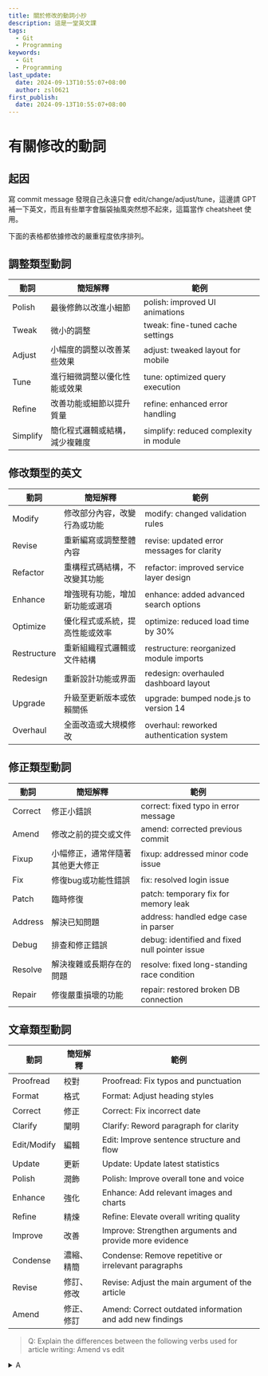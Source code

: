```yaml
---
title: 關於修改的動詞小抄
description: 這是一堂英文課
tags:
  - Git
  - Programming
keywords:
  - Git
  - Programming
last_update:
  date: 2024-09-13T10:55:07+08:00
  author: zsl0621
first_publish:
  date: 2024-09-13T10:55:07+08:00
---
```


# 有關修改的動詞

## 起因

寫 commit message 發現自己永遠只會 edit/change/adjust/tune，這邊請 GPT 補一下英文，而且有些單字會腦袋抽風突然想不起來，這篇當作 cheatsheet 使用。

下面的表格都依據修改的嚴重程度依序排列。

## 調整類型動詞

| 動詞       | 簡短解釋                           | 範例                                        |
|------------|-----------------------------------|---------------------------------------------|
| Polish     | 最後修飾以改進小細節               | polish: improved UI animations            |
| Tweak      | 微小的調整                         | tweak: fine-tuned cache settings          |
| Adjust     | 小幅度的調整以改善某些效果         | adjust: tweaked layout for mobile         |
| Tune       | 進行細微調整以優化性能或效果       | tune: optimized query execution           |
| Refine     | 改善功能或細節以提升質量           | refine: enhanced error handling           |
| Simplify   | 簡化程式邏輯或結構，減少複雜度     | simplify: reduced complexity in module    |

## 修改類型的英文

| 動詞        | 簡短解釋                           | 範例                                        |
|-------------|-----------------------------------|---------------------------------------------|
| Modify      | 修改部分內容，改變行為或功能       | modify: changed validation rules          |
| Revise      | 重新編寫或調整整體內容             | revise: updated error messages for clarity|
| Refactor    | 重構程式碼結構，不改變其功能       | refactor: improved service layer design   |
| Enhance     | 增強現有功能，增加新功能或選項     | enhance: added advanced search options    |
| Optimize    | 優化程式或系統，提高性能或效率     | optimize: reduced load time by 30%        |
| Restructure | 重新組織程式邏輯或文件結構         | restructure: reorganized module imports   |
| Redesign    | 重新設計功能或界面                 | redesign: overhauled dashboard layout     |
| Upgrade     | 升級至更新版本或依賴關係           | upgrade: bumped node.js to version 14     |
| Overhaul    | 全面改造或大規模修改               | overhaul: reworked authentication system  |

## 修正類型動詞

| 動詞      | 簡短解釋                           | 範例                                        |
|-----------|-----------------------------------|---------------------------------------------|
| Correct   | 修正小錯誤                         | correct: fixed typo in error message      |
| Amend     | 修改之前的提交或文件               | amend: corrected previous commit          |
| Fixup     | 小幅修正，通常伴隨著其他更大修正   | fixup: addressed minor code issue         |
| Fix       | 修復bug或功能性錯誤                | fix: resolved login issue                 |
| Patch     | 臨時修復                           | patch: temporary fix for memory leak      |
| Address   | 解決已知問題                       | address: handled edge case in parser      |
| Debug     | 排查和修正錯誤                     | debug: identified and fixed null pointer issue |
| Resolve   | 解決複雜或長期存在的問題           | resolve: fixed long-standing race condition|
| Repair    | 修復嚴重損壞的功能                 | repair: restored broken DB connection     |

## 文章類型動詞

| 動詞      | 簡短解釋     | 範例                                                       |
|-----------|--------------|----------------------------------------------------------|
| Proofread | 校對         | Proofread: Fix typos and punctuation                     |
| Format    | 格式         | Format: Adjust heading styles                            |
| Correct   | 修正         | Correct: Fix incorrect date                              |
| Clarify   | 闡明         | Clarify: Reword paragraph for clarity                    |
| Edit/Modify | 編輯         | Edit: Improve sentence structure and flow                |
| Update    | 更新         | Update: Update latest statistics                         |
| Polish    | 潤飾         | Polish: Improve overall tone and voice                   |
| Enhance   | 強化         | Enhance: Add relevant images and charts                  |
| Refine    | 精煉         | Refine: Elevate overall writing quality                  |
| Improve   | 改善         | Improve: Strengthen arguments and provide more evidence  |
| Condense  | 濃縮、精簡   | Condense: Remove repetitive or irrelevant paragraphs     |
| Revise    | 修訂、修改   | Revise: Adjust the main argument of the article          |
| Amend     | 修正、修訂   | Amend: Correct outdated information and add new findings |

> Q: Explain the differences between the following verbs used for article writing: Amend vs edit

<details>
  <summary>A</summary>

Certainly, let's clarify the distinctions between "amend" and "edit" within the context of article writing:

**Amend**

* **Connotation:** Suggests a formal and substantial alteration, often to correct errors, inaccuracies, or outdated information.
* **Scope:** Typically implies changes to specific sections or clauses of an article, rather than a comprehensive revision.
* **Usage:** Frequently employed in legal, academic, or official documents where precision and adherence to standards are crucial.

**Edit**

* **Connotation:** Encompasses a broader range of modifications, from minor corrections to comprehensive revisions of style, tone, and content.
* **Scope:** Can involve refining language, improving clarity, restructuring sentences, enhancing flow, or even rewriting substantial portions.
* **Usage:** Applies to various stages of article writing, from initial drafts to final polishing, and is common in all forms of written communication.

**In Summary**

* **Amending** is a focused action, rectifying specific flaws within an existing article.
* **Editing** is a more holistic process, encompassing various improvements to enhance the overall quality and effectiveness of an article.

Let me know if you have any further questions about specific aspects of article writing or language usage!

</details>
